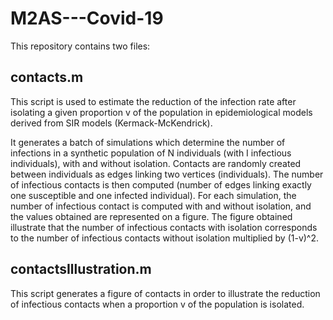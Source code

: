# M2AS---Covid-19

This repository contains two files:

## contacts.m

This script is used to estimate the reduction of the infection rate after isolating a given proportion v of the population in epidemiological models derived from SIR models (Kermack-McKendrick). 

It generates a batch of simulations which determine the number of infections in a synthetic population of N individuals (with I infectious individuals), with and without isolation. Contacts are randomly created between individuals as edges linking two vertices (individuals). The number of infectious contacts is then computed (number of edges linking exactly one susceptible and one infected individual). For each simulation, the number of infectious contact is computed with and without isolation, and the values obtained are represented on a figure. The figure obtained illustrate that the number of infectious contacts with isolation corresponds to   the number of infectious contacts without isolation multiplied by (1-v)^2.

## contactsIllustration.m

This script generates a figure of contacts in order to illustrate the reduction of infectious contacts when a proportion v of the population is isolated.
